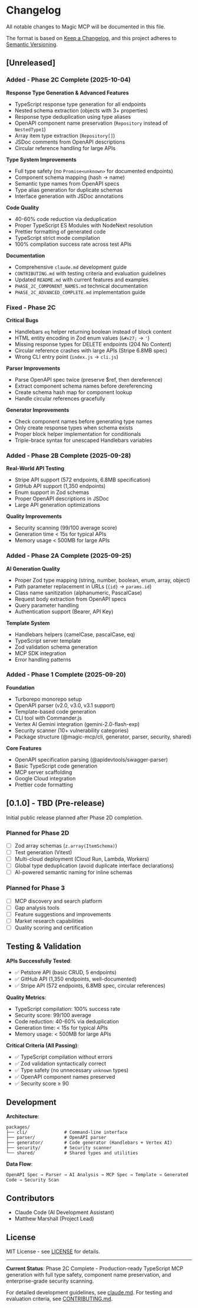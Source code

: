 # Changelog

All notable changes to Magic MCP will be documented in this file.

The format is based on [Keep a Changelog](https://keepachangelog.com/en/1.0.0/),
and this project adheres to [Semantic Versioning](https://semver.org/spec/v2.0.0.html).

## [Unreleased]

### Added - Phase 2C Complete (2025-10-04)

**Response Type Generation & Advanced Features**
- TypeScript response type generation for all endpoints
- Nested schema extraction (objects with 3+ properties)
- Response type deduplication using type aliases
- OpenAPI component name preservation (`Repository` instead of `NestedType1`)
- Array item type extraction (`Repository[]`)
- JSDoc comments from OpenAPI descriptions
- Circular reference handling for large APIs

**Type System Improvements**
- Full type safety (no `Promise<unknown>` for documented endpoints)
- Component schema mapping (hash → name)
- Semantic type names from OpenAPI specs
- Type alias generation for duplicate schemas
- Interface generation with JSDoc annotations

**Code Quality**
- 40-60% code reduction via deduplication
- Proper TypeScript ES Modules with NodeNext resolution
- Prettier formatting of generated code
- TypeScript strict mode compilation
- 100% compilation success rate across test APIs

**Documentation**
- Comprehensive `claude.md` development guide
- `CONTRIBUTING.md` with testing criteria and evaluation guidelines
- Updated `README.md` with current features and examples
- `PHASE_2C_COMPONENT_NAMES.md` technical documentation
- `PHASE_2C_ADVANCED_COMPLETE.md` implementation guide

### Fixed - Phase 2C

**Critical Bugs**
- Handlebars `eq` helper returning boolean instead of block content
- HTML entity encoding in Zod enum values (`&#x27;` → `'`)
- Missing response types for DELETE endpoints (204 No Content)
- Circular reference crashes with large APIs (Stripe 6.8MB spec)
- Wrong CLI entry point (`index.js` → `cli.js`)

**Parser Improvements**
- Parse OpenAPI spec twice (preserve $ref, then dereference)
- Extract component schema names before dereferencing
- Create schema hash map for component lookup
- Handle circular references gracefully

**Generator Improvements**
- Check component names before generating type names
- Only create response types when schema exists
- Proper block helper implementation for conditionals
- Triple-brace syntax for unescaped Handlebars variables

### Added - Phase 2B Complete (2025-09-28)

**Real-World API Testing**
- Stripe API support (572 endpoints, 6.8MB specification)
- GitHub API support (1,350 endpoints)
- Enum support in Zod schemas
- Proper OpenAPI descriptions in JSDoc
- Large API generation optimizations

**Quality Improvements**
- Security scanning (99/100 average score)
- Generation time < 15s for typical APIs
- Memory usage < 500MB for large APIs

### Added - Phase 2A Complete (2025-09-25)

**AI Generation Quality**
- Proper Zod type mapping (string, number, boolean, enum, array, object)
- Path parameter replacement in URLs (`{id}` → `params.id`)
- Class name sanitization (alphanumeric, PascalCase)
- Request body extraction from OpenAPI specs
- Query parameter handling
- Authentication support (Bearer, API Key)

**Template System**
- Handlebars helpers (camelCase, pascalCase, eq)
- TypeScript server template
- Zod validation schema generation
- MCP SDK integration
- Error handling patterns

### Added - Phase 1 Complete (2025-09-20)

**Foundation**
- Turborepo monorepo setup
- OpenAPI parser (v2.0, v3.0, v3.1 support)
- Template-based code generation
- CLI tool with Commander.js
- Vertex AI Gemini integration (gemini-2.0-flash-exp)
- Security scanner (10+ vulnerability categories)
- Package structure (@magic-mcp/cli, generator, parser, security, shared)

**Core Features**
- OpenAPI specification parsing (@apidevtools/swagger-parser)
- Basic TypeScript code generation
- MCP server scaffolding
- Google Cloud integration
- Prettier code formatting

## [0.1.0] - TBD (Pre-release)

Initial public release planned after Phase 2D completion.

### Planned for Phase 2D
- [ ] Zod array schemas (`z.array(ItemSchema)`)
- [ ] Test generation (Vitest)
- [ ] Multi-cloud deployment (Cloud Run, Lambda, Workers)
- [ ] Global type deduplication (avoid duplicate interface declarations)
- [ ] AI-powered semantic naming for inline schemas

### Planned for Phase 3
- [ ] MCP discovery and search platform
- [ ] Gap analysis tools
- [ ] Feature suggestions and improvements
- [ ] Market research capabilities
- [ ] Quality scoring and certification

## Testing & Validation

**APIs Successfully Tested**:
- ✅ Petstore API (basic CRUD, 5 endpoints)
- ✅ GitHub API (1,350 endpoints, well-documented)
- ✅ Stripe API (572 endpoints, 6.8MB spec, circular references)

**Quality Metrics**:
- TypeScript compilation: 100% success rate
- Security score: 99/100 average
- Code reduction: 40-60% via deduplication
- Generation time: < 15s for typical APIs
- Memory usage: < 500MB for large APIs

**Critical Criteria (All Passing)**:
- ✅ TypeScript compilation without errors
- ✅ Zod validation syntactically correct
- ✅ Type safety (no unnecessary `unknown` types)
- ✅ OpenAPI component names preserved
- ✅ Security score ≥ 90

## Development

**Architecture**:
```
packages/
├── cli/              # Command-line interface
├── parser/           # OpenAPI parser
├── generator/        # Code generator (Handlebars + Vertex AI)
├── security/         # Security scanner
└── shared/           # Shared types and utilities
```

**Data Flow**:
```
OpenAPI Spec → Parser → AI Analysis → MCP Spec → Template → Generated Code → Security Scan
```

## Contributors

- Claude Code (AI Development Assistant)
- Matthew Marshall (Project Lead)

## License

MIT License - see [LICENSE](./LICENSE) for details.

---

**Current Status**: Phase 2C Complete - Production-ready TypeScript MCP generation with full type safety, component name preservation, and enterprise-grade security scanning.

For detailed development guidelines, see [claude.md](./claude.md).
For testing and evaluation criteria, see [CONTRIBUTING.md](./CONTRIBUTING.md).
